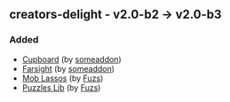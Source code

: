 ## creators-delight - v2.0-b2 -> v2.0-b3

### Added

* [Cupboard](https://www.curseforge.com/minecraft/mc-mods/cupboard) (by [someaddon](https://legacy.curseforge.com/members/someaddon/projects))
* [Farsight](https://www.curseforge.com/minecraft/mc-mods/farsight) (by [someaddon](https://legacy.curseforge.com/members/someaddon/projects))
* [Mob Lassos](https://www.curseforge.com/minecraft/mc-mods/mob-lassos) (by [Fuzs](https://legacy.curseforge.com/members/Fuzs/projects))
* [Puzzles Lib](https://www.curseforge.com/minecraft/mc-mods/puzzles-lib) (by [Fuzs](https://legacy.curseforge.com/members/Fuzs/projects))
